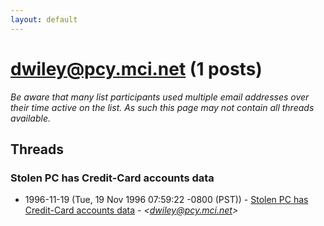 ```yaml
---
layout: default
---
```


# <dwiley@pcy.mci.net> (1 posts)

_Be aware that many list participants used multiple email addresses over their time active on the list. As such this page may not contain all threads available._

## Threads

### Stolen PC has Credit-Card accounts data
+ 1996-11-19 (Tue, 19 Nov 1996 07:59:22 -0800 (PST)) - [Stolen PC has Credit-Card accounts data](/archive/1996/11/277f0d150543e9878d0071eac5b170b2097ec914e8bcd87b9c6328074da817b8) - _\<dwiley@pcy.mci.net\>_

